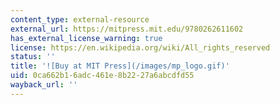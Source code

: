 ```yaml
---
content_type: external-resource
external_url: https://mitpress.mit.edu/9780262611602
has_external_license_warning: true
license: https://en.wikipedia.org/wiki/All_rights_reserved
status: ''
title: '![Buy at MIT Press](/images/mp_logo.gif)'
uid: 0ca662b1-6adc-461e-8b22-27a6abcdfd55
wayback_url: ''
---
```

